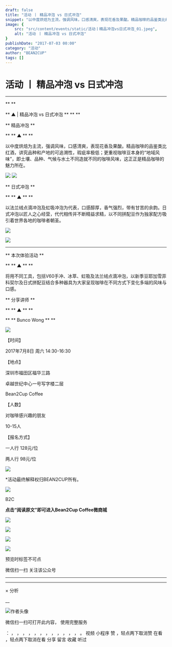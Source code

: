 ```yaml
---
draft: false
title: "活动 丨 精品冲泡 vs 日式冲泡"
snippet: "以中度烘焙为主流，强调风味，口感清爽，表现花香及果酸。精品咖啡的品鉴类比红酒，讲究品种和产地的可追溯性，瑕疵率极低；更重视咖啡豆本身的“地域风味”，即土壤、品种、气候与水土不同造就不同的咖啡风味，这正正是精品咖啡的魅力所在。"
image: {
    src: "src/content/events/static/活动丨精品冲泡vs日式冲泡_01.jpeg",
    alt: "活动 丨 精品冲泡 vs 日式冲泡"
}
publishDate: "2017-07-03 00:00"
category: "活动"
author: "BEAN2CUP"
tags: []
---
```


#  活动 丨 精品冲泡 vs 日式冲泡



__ _ _ _ _

**
**

** ▲ | 精品冲泡 vs 日式冲泡  ** **
**





** 精品冲泡  **

** ** ▲  ** **

以中度烘焙为主流，强调风味，口感清爽，表现花香及果酸。精品咖啡的品鉴类比红酒，讲究品种和产地的可追溯性，瑕疵率极低；更重视咖啡豆本身的“地域风味”，即土壤、品种、气候与水土不同造就不同的咖啡风味，这正正是精品咖啡的魅力所在。

![](./static/活动丨精品冲泡vs日式冲泡_01.jpeg)
![](./static/活动丨精品冲泡vs日式冲泡_02.jpeg)





** 日式冲泡  **

** ** ▲  ** **

以法兰绒点滴冲泡及虹吸冲泡为代表，口感醇厚，香气强烈，带有甘苦的余韵。日式冲泡以匠人之心经营，代代相传并不断精益求精，以不同拼配豆作为独家配方吸引着世界各地的咖啡者朝圣。

![](./static/活动丨精品冲泡vs日式冲泡_03.jpeg)

![](./static/活动丨精品冲泡vs日式冲泡_04.jpeg)



** **

** 本次体验活动  **

** ** ▲  ** **

将用不同工具，包括V60手冲、冰萃、虹吸及法兰绒点滴冲泡，以新季豆耶加雪菲科契尔及日式拼配豆结合多种器具为大家呈现咖啡在不同方式下变化多端的风味与口感。



** 分享讲师  **

** ** ▲  ** **

** ** Bunco Wong  ** **

![](./static/活动丨精品冲泡vs日式冲泡_05.jpg)



【时间】

2017年7月8日 周六 14:30-16:30



【地点】

深圳市福田区福华三路

卓越世纪中心一号写字楼二层

Bean2Cup Coffee



【人数】

对咖啡感兴趣的朋友

10-15人



【报名方式】

一人行 128元/位

两人行 98元/位



![](./static/活动丨精品冲泡vs日式冲泡_06.jpeg)



*活动最终解释权归BEAN2CUP所有。



![](./static/活动丨精品冲泡vs日式冲泡_07.jpeg)



B2C

**点击“阅读原文”即可进入Bean2Cup Coffee微商城**



![](./static/活动丨精品冲泡vs日式冲泡_08.jpg)

![](./static/活动丨精品冲泡vs日式冲泡_09.jpeg)

![](./static/活动丨精品冲泡vs日式冲泡_10.jpeg)

![](./static/活动丨精品冲泡vs日式冲泡_11.jpeg)



预览时标签不可点



微信扫一扫
关注该公众号





****



****



×  分析

__

![作者头像](./static/活动丨精品冲泡vs日式冲泡_12.png)

微信扫一扫可打开此内容，
使用完整服务

：  ，  ，  ，  ，  ，  ，  ，  ，  ，  ，  ，  ，  。  视频  小程序  赞  ，轻点两下取消赞  在看  ，轻点两下取消在看
分享  留言  收藏  听过

